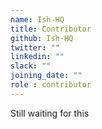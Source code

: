 ```yaml
---
name: Ish-HQ
title: Contributor
github: Ish-HQ
twitter: ""
linkedin: ""
slack: ""
joining_date: ""
role : contributor
---
```


Still waiting for this
